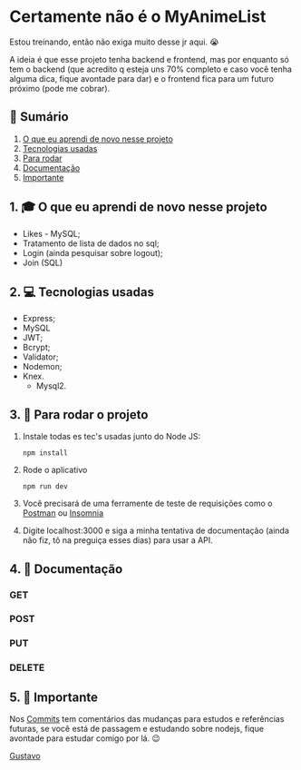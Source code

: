 # Certamente não é o MyAnimeList

Estou treinando, então não exiga muito desse jr aqui. 😭

A ideia é que esse projeto tenha backend e frontend, mas por enquanto só tem o backend (que acredito q esteja uns 70% completo e caso você tenha alguma dica, fique avontade para dar) e o frontend fica para um futuro próximo (pode me cobrar).

## 📕 Sumário
1. [O que eu aprendi de novo nesse projeto](https://github.com/GustavoGomesDias/proj5#1--o-que-eu-aprendi-de-novo-nesse-projeto)
2. [Tecnologias usadas](https://github.com/GustavoGomesDias/proj5#2--tecnologias-usadas)
3. [Para rodar](https://github.com/GustavoGomesDias/proj5#3--para-rodar-o-projeto)
4. [Documentação](https://github.com/GustavoGomesDias/proj5/tree/main#4--documenta%C3%A7%C3%A3o)
5. [Importante](https://github.com/GustavoGomesDias/proj5#5--importante)

## 1. 🎓 O que eu aprendi de novo nesse projeto
- Likes - MySQL;
- Tratamento de lista de dados no sql;
- Login (ainda pesquisar sobre logout);
- Join (SQL)

## 2. 💻 Tecnologias usadas
* Express;
* MySQL
* JWT;
* Bcrypt;
* Validator;
* Nodemon;
* Knex.
  * Mysql2.


## 3. 🎉 Para rodar o projeto
1. Instale todas es tec's usadas junto do Node JS:

    ```
    npm install
    ```
2. Rode o aplicativo

    ```
    npm run dev
    ```
3. Você precisará de uma ferramente de teste de requisições como o [Postman](https://www.postman.com/) ou [Insomnia](https://insomnia.rest/)
4. Digite localhost:3000 e siga a minha tentativa de documentação (ainda não fiz, tô na preguiça esses dias) para usar a API.

## 4. 📖 Documentação

### GET

### POST

### PUT

### DELETE

## 5. 👀 Importante
Nos [Commits](https://github.com/GustavoGomesDias/guiapress/commits?author=GustavoGomesDias) tem comentários das mudanças para estudos e referências futuras, se você está de passagem e estudando sobre nodejs, fique avontade para estudar comigo por lá. 😉

[Gustavo](htpps://www.github.com/GustavoGomesDias)
